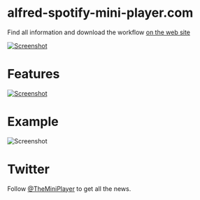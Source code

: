 # alfred-spotify-mini-player.com

Find all information and download the workflow [on the web site](http://alfred-spotify-mini-player.com)

[![Screenshot](https://github.com/vdesabou/alfred-spotify-mini-player/raw/master/docs/images/readme_site.jpg)](http://alfred-spotify-mini-player.com)

# Features

[![Screenshot](https://github.com/vdesabou/alfred-spotify-mini-player/raw/master/docs/images/features.jpg)](http://alfred-spotify-mini-player.com/#features)

# Example

![Screenshot](http://alfred-spotify-mini-player.com/images/index1.gif)

# Twitter

Follow [@TheMiniPlayer](https://twitter.com/TheMiniPlayer) to get all the news.


